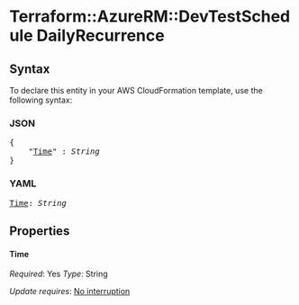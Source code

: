 # Terraform::AzureRM::DevTestSchedule DailyRecurrence

## Syntax

To declare this entity in your AWS CloudFormation template, use the following syntax:

### JSON

<pre>
{
    "<a href="#time" title="Time">Time</a>" : <i>String</i>
}
</pre>

### YAML

<pre>
<a href="#time" title="Time">Time</a>: <i>String</i>
</pre>

## Properties

#### Time

_Required_: Yes
_Type_: String

_Update requires_: [No interruption](https://docs.aws.amazon.com/AWSCloudFormation/latest/UserGuide/using-cfn-updating-stacks-update-behaviors.html#update-no-interrupt)


